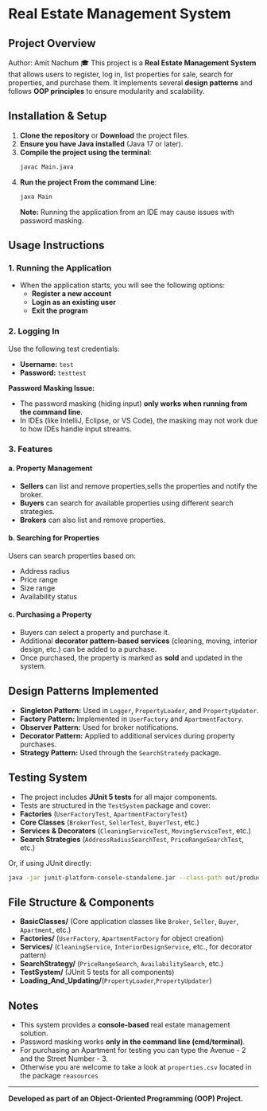 # Real Estate Management System

## Project Overview
Author: Amit Nachum 🎓
This project is a **Real Estate Management System** 
that allows users to register, log in, list properties for sale, search for properties, and purchase them.
It implements several **design patterns** and follows **OOP principles** to ensure modularity and scalability.

## Installation & Setup
1. **Clone the repository** or **Download** the project files.
2. **Ensure you have Java installed** (Java 17 or later).
3. **Compile the project using the terminal**:
   ```sh
   javac Main.java
   ```
4. **Run the project From the command Line**:
   ```sh
   java Main
   ```
   **Note:** Running the application from an IDE may cause issues with password masking.

## Usage Instructions
### 1. Running the Application
- When the application starts, you will see the following options:
  - **Register a new account**
  - **Login as an existing user**
  - **Exit the program**

### 2. Logging In
Use the following test credentials:
- **Username:** `test`
- **Password:** `testtest`

**Password Masking Issue:**
- The password masking (hiding input) **only works when running from the command line**.
- In IDEs (like IntelliJ, Eclipse, or VS Code), the masking may not work due to how IDEs handle input streams.

### 3. Features
#### a. Property Management
- **Sellers** can list and remove properties,sells the properties and notify the broker.
- **Buyers** can search for available properties using different search strategies.
- **Brokers** can also list and remove properties.

#### b. Searching for Properties
Users can search properties based on:
- Address radius
- Price range
- Size range
- Availability status

#### c. Purchasing a Property
- Buyers can select a property and purchase it.
- Additional **decorator pattern-based services** (cleaning, moving, interior design, etc.) can be added to a purchase.
- Once purchased, the property is marked as **sold** and updated in the system.

## Design Patterns Implemented
- **Singleton Pattern:** Used in `Logger`, `PropertyLoader`, and `PropertyUpdater`.
- **Factory Pattern:** Implemented in `UserFactory` and `ApartmentFactory`.
- **Observer Pattern:** Used for broker notifications.
- **Decorator Pattern:** Applied to additional services during property purchases.
- **Strategy Pattern:** Used through the `SearchStratedy` package.

## Testing System
- The project includes **JUnit 5 tests** for all major components.
- Tests are structured in the `TestSystem` package and cover:
- **Factories** (`UserFactoryTest`, `ApartmentFactoryTest`)
- **Core Classes** (`BrokerTest`, `SellerTest`, `BuyerTest`, etc.)
- **Services & Decorators** (`CleaningServiceTest`, `MovingServiceTest`, etc.)
- **Search Strategies** (`AddressRadiusSearchTest`, `PriceRangeSearchTest`, etc.)

Or, if using JUnit directly:
```sh
java -jar junit-platform-console-standalone.jar --class-path out/production/Project --scan-class-path
```

## File Structure & Components
- **BasicClasses/** (Core application classes like `Broker`, `Seller`, `Buyer`, `Apartment`, etc.)
- **Factories/** (`UserFactory`, `ApartmentFactory` for object creation)
- **Services/** (`CleaningService`, `InteriorDesignService`, etc., for decorator pattern)
- **SearchStrategy/** (`PriceRangeSearch`, `AvailabilitySearch`, etc.)
- **TestSystem/** (JUnit 5 tests for all components)
- **Loading_And_Updating/**(`PropertyLoader`,`PropertyUpdater`)

## Notes
- This system provides a **console-based** real estate management solution.
- Password masking works **only in the command line (cmd/terminal)**.
- For purchasing an Apartment for testing you can type the Avenue - 2 and the Street Number - 3.
- Otherwise you are welcome to take a look at `properties.csv` located in the package `reasources`


---
**Developed as part of an Object-Oriented Programming (OOP) Project.**


